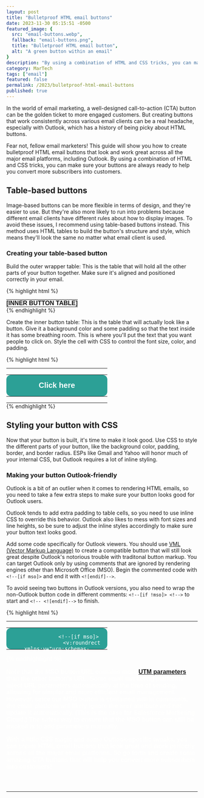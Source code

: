 ```yaml
---
layout: post
title: "Bulletproof HTML email buttons"
date: 2023-11-30 05:15:51 -0500
featured_image: {
  src: "email-buttons.webp",
  fallback: "email-buttons.png",
  title: "Bulletproof HTML email button",
  alt: "A green button within an email"
}
description: "By using a combination of HTML and CSS tricks, you can make sure your buttons are always ready to help you convert more subscribers into customers."
category: MarTech
tags: ["email"]
featured: false
permalink: /2023/bulletproof-html-email-buttons
published: true
---
```


In the world of email marketing, a well-designed call-to-action (CTA) button can be the golden ticket to more engaged customers. But creating buttons that work consistently across various email clients can be a real headache, especially with Outlook, which has a history of being picky about HTML buttons.

Fear not, fellow email marketers! This guide will show you how to create bulletproof HTML email buttons that look and work great across all the major email platforms, including Outlook. By using a combination of HTML and CSS tricks, you can make sure your buttons are always ready to help you convert more subscribers into customers.

## Table-based buttons

Image-based buttons can be more flexible in terms of design, and they're easier to use. But they're also more likely to run into problems because different email clients have different rules about how to display images. To avoid these issues, I recommend using table-based buttons instead. This method uses HTML tables to build the button's structure and style, which means they'll look the same no matter what email client is used.

### Creating your table-based button

Build the outer wrapper table: This is the table that will hold all the other parts of your button together. Make sure it's aligned and positioned correctly in your email.

{% highlight html %}
<table align="center" role="presentation" cellpadding="0" cellspacing="0" style="border-spacing:0 !important; border-collapse:collapse; mso-table-lspace:0pt; mso-table-rspace:0pt; margin:auto;">
  <tbody>
    <tr>
      <td class="caples_padded" style="border-collapse:collapse; mso-line-height-rule:exactly; font-family:Helvetica, Arial, sans-serif; font-size:16px; font-weight:bold; color:#121212; word-break:break-word; padding:0;">
        <div id="" class="caples_cos_wrapper caples_cos_wrapper_widget caples_cos_wrapper_type_module" style="color:inherit; font-size:inherit; line-height: inherit;">
          <div id="" class="caples_cos_wrapper caples_cos_wrapper_widget caples_cos_wrapper_type_rich_text" style="color:inherit; font-size:inherit; line-height:inherit;">
              [INNER BUTTON TABLE]
          </div>
        </div>
      </td>
    </tr>
  </tbody>
</table>
{% endhighlight %}

Create the inner button table: This is the table that will actually look like a button. Give it a background color and some padding so that the text inside it has some breathing room. This is where you'll put the text that you want people to click on. Style the cell with CSS to control the font size, color, and padding.

{% highlight html %}
<table align="center" role="presentation" cellpadding="0" cellspacing="0" style="border-spacing:0 !important; border-collapse:collapse; mso-table-lspace:0pt; mso-table-rspace:0pt; margin:auto;">
  <tbody>
    <tr>
      <td class="caples_padded" style="border-collapse:collapse; mso-line-height-rule:exactly; font-family:Helvetica, Arial, sans-serif; font-size:16px; font-weight:bold; color:#121212; word-break:break-word; padding:0;">
        <div id="" class="caples_cos_wrapper caples_cos_wrapper_widget caples_cos_wrapper_type_module" style="color:inherit; font-size:inherit; line-height: inherit;">
          <div id="" class="caples_cos_wrapper caples_cos_wrapper_widget caples_cos_wrapper_type_rich_text" style="color:inherit; font-size:inherit; line-height:inherit;">
              <table align="center" cellspacing="0" cellpadding="0">
                <tr>
                  <td class="button-td button-td-primary" align="center" width="250" height="50" bgcolor="#2CA096" style="-webkit-border-radius:12px; -moz-border-radius:12px; border-radius:12px; border-width:0; color:#FFFFFF; display:block;">
                    <a href="https://brandoncaples.com/martech/" title="Visit the MarTech blog" class="button-a button-a-primary" style="-webkit-border-radius:12px; -moz-border-radius:12px; border-radius:12px; border-width:0; color:#FFFFFF; font-size:20px; font-weight:bold; font-family:Helvetica, Arial, sans-serif; text-decoration:none; line-height:50px; width:100%; display:inline-block; text-align:center; text-decoration:none; -webkit-text-size-adjust:none;" target="_blank">
                      Click here
                    </a>
                  </td>
                </tr>
              </table>
          </div>
        </div>
      </td>
    </tr>
  </tbody>
</table>
{% endhighlight %}

## Styling your button with CSS

Now that your button is built, it's time to make it look good. Use CSS to style the different parts of your button, like the background color, padding, border, and border radius. ESPs like Gmail and Yahoo will honor much of your internal CSS, but Outlook requires a lot of inline styling.

### Making your button Outlook-friendly

Outlook is a bit of an outlier when it comes to rendering HTML emails, so you need to take a few extra steps to make sure your button looks good for Outlook users.

Outlook tends to add extra padding to table cells, so you need to use inline CSS to override this behavior. Outlook also likes to mess with font sizes and line heights, so be sure to adjust the inline styles accordingly to make sure your button text looks good.

Add some code specifically for Outlook viewers. You should use [VML (Vector Markup Language)](https://learn.microsoft.com/en-us/windows/win32/vml/msdn-online-vml-introduction) to create a compatible button that will still look great despite Outlook's notorious trouble with traditonal button markup. You can target Outlook only by using comments that are ignored by rendering engines other than Microsoft Office (MSO). Begin the commented code with `<!--[if mso]>` and end it with `<![endif]-->`.

To avoid seeing two buttons in Outlook versions, you also need to wrap the non-Outlook button code in different comments: `<!--[if !mso]> <!-->` to start and `<!-- <![endif]-->` to finish.

{% highlight html %}
<table align="center" role="presentation" cellpadding="0" cellspacing="0" style="border-spacing:0 !important; border-collapse:collapse; mso-table-lspace:0pt; mso-table-rspace:0pt; margin:auto;">
  <tbody>
    <tr>
      <td class="caples_padded" style="border-collapse:collapse; mso-line-height-rule:exactly; font-family:Helvetica, Arial, sans-serif; font-size:16px; font-weight:bold; color:#FFFFFE; word-break:break-word; padding: 0 0 40px;">
        <div id="" class="caples_cos_wrapper caples_cos_wrapper_widget caples_cos_wrapper_type_module" style="color:inherit; font-size:inherit; line-height: inherit;">
          <div id="" class="caples_cos_wrapper caples_cos_wrapper_widget caples_cos_wrapper_type_rich_text" style="color:inherit; font-size:inherit; line-height:inherit;">
            <table align="center" cellspacing="0" cellpadding="0">
              <tr>
                <td class="button-td button-td-primary" align="center" width="250" height="50" bgcolor="#2CA096" style="-webkit-border-radius:12px; -moz-border-radius:12px; border-radius:12px; border-width:0; color:#FFFFFE; display:block;">

                  <!--[if mso]>
                    <v:roundrect xmlns:v="urn:schemas-microsoft-com:vml" xmlns:w="urn:schemas-microsoft-com:office:word" style="height:38px; width:250px; v-text-anchor:middle;" arcsize="30%" stroke="false" fill="true" fillcolor="#2CA096" onmouseover='this.fillcolor="#30475E"'>
                      <w:anchorlock/>
                      <v:textbox inset="0px,0px,0px,0px">
                        <center style="color:#FFFFFE; font-family:Arial, sans-serif; font-size:16px">
                  <![endif]-->

                  <a href="https://brandoncaples.com/martech/2023/bulletproof-html-email-buttons" title="Learn more about HTML email buttons" class="button-a button-a-primary" style="-webkit-border-radius:12px; -moz-border-radius:12px; border-radius:12px; border-width:0; color:#FFFFFE; font-size:20px; font-weight:bold; font-family:Helvetica, Arial, sans-serif; text-decoration:none; line-height:50px; width:100%; display:inline-block; text-align:center; text-decoration:none; -webkit-text-size-adjust:none;" target="_blank">
                    Click here
                  </a>

                  <!--[if mso]>
                        </center>
                      </v:textbox>
                    </v:roundrect>
                  <![endif]-->

                </td>
              </tr>
            </table>
          </div>
        </div>
      </td>
    </tr>
  </tbody>
</table>
{% endhighlight %}

Note that the MSO button URL contains more [UTM parameters](/martech/2023/utm-parameters) than the other button's URL. Some email marketing platforms inject URL parameters automatically at the time of sending, allowing for simpler and more efficient email management. However, since our MSO button is contained within comments, the email platform will likely ignore the `href` attribute and not update it automatically. (This is the case for Salesforce Marketing Cloud.) The safest way to ensure that the MSO button can still be tracked is to add parameters manually.

With a little CSS magic and some Outlook-specific tweaks, you can create HTML email buttons that look great and work perfectly across all the major email platforms. So go forth and create some amazing CTA buttons that will help you convert more subscribers into customers!